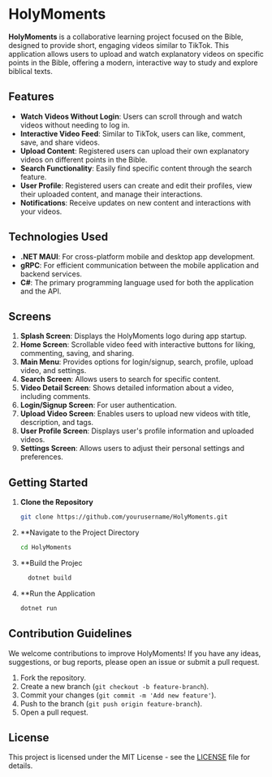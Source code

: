 # HolyMoments

**HolyMoments** is a collaborative learning project focused on the Bible, designed to provide short, engaging videos similar to TikTok. This application allows users to upload and watch explanatory videos on specific points in the Bible, offering a modern, interactive way to study and explore biblical texts.

## Features

- **Watch Videos Without Login**: Users can scroll through and watch videos without needing to log in.
- **Interactive Video Feed**: Similar to TikTok, users can like, comment, save, and share videos.
- **Upload Content**: Registered users can upload their own explanatory videos on different points in the Bible.
- **Search Functionality**: Easily find specific content through the search feature.
- **User Profile**: Registered users can create and edit their profiles, view their uploaded content, and manage their interactions.
- **Notifications**: Receive updates on new content and interactions with your videos.

## Technologies Used

- **.NET MAUI**: For cross-platform mobile and desktop app development.
- **gRPC**: For efficient communication between the mobile application and backend services.
- **C#**: The primary programming language used for both the application and the API.

## Screens

1. **Splash Screen**: Displays the HolyMoments logo during app startup.
2. **Home Screen**: Scrollable video feed with interactive buttons for liking, commenting, saving, and sharing.
3. **Main Menu**: Provides options for login/signup, search, profile, upload video, and settings.
4. **Search Screen**: Allows users to search for specific content.
5. **Video Detail Screen**: Shows detailed information about a video, including comments.
6. **Login/Signup Screen**: For user authentication.
7. **Upload Video Screen**: Enables users to upload new videos with title, description, and tags.
8. **User Profile Screen**: Displays user's profile information and uploaded videos.
9. **Settings Screen**: Allows users to adjust their personal settings and preferences.

## Getting Started

1. **Clone the Repository**
   ```bash
   git clone https://github.com/yourusername/HolyMoments.git

2. **Navigate to the Project Directory
   ```bash
   cd HolyMoments

3. **Build the Projec
    ```bash
      dotnet build
4. **Run the Application
     ```bash
     dotnet run

## Contribution Guidelines

We welcome contributions to improve HolyMoments! If you have any ideas, suggestions, or bug reports, please open an issue or submit a pull request.

1. Fork the repository.
2. Create a new branch (`git checkout -b feature-branch`).
3. Commit your changes (`git commit -m 'Add new feature'`).
4. Push to the branch (`git push origin feature-branch`).
5. Open a pull request.

## License

This project is licensed under the MIT License - see the [LICENSE](LICENSE) file for details.

